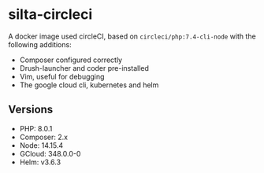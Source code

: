 # silta-circleci
A docker image used circleCI, based on `circleci/php:7.4-cli-node` with the following additions:

- Composer configured correctly
- Drush-launcher and coder pre-installed
- Vim, useful for debugging
- The google cloud cli, kubernetes and helm

## Versions
- PHP: 8.0.1
- Composer: 2.x
- Node: 14.15.4
- GCloud: 348.0.0-0
- Helm: v3.6.3
